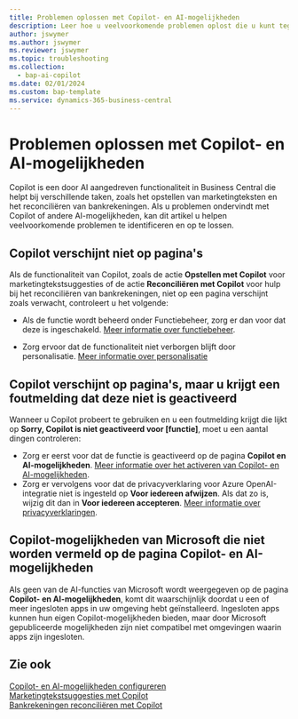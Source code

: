 ```yaml
---
title: Problemen oplossen met Copilot- en AI-mogelijkheden
description: Leer hoe u veelvoorkomende problemen oplost die u kunt tegenkomen tijdens het werken met Copilot- en AI-mogelijkheden in Business Central.
author: jswymer
ms.author: jswymer
ms.reviewer: jswymer
ms.topic: troubleshooting
ms.collection:
  - bap-ai-copilot
ms.date: 02/01/2024
ms.custom: bap-template
ms.service: dynamics-365-business-central
---
```

# Problemen oplossen met Copilot- en AI-mogelijkheden

Copilot is een door AI aangedreven functionaliteit in Business Central die helpt bij verschillende taken, zoals het opstellen van marketingteksten en het reconciliëren van bankrekeningen. Als u problemen ondervindt met Copilot of andere AI-mogelijkheden, kan dit artikel u helpen veelvoorkomende problemen te identificeren en op te lossen.

## Copilot verschijnt niet op pagina's

Als de functionaliteit van Copilot, zoals de actie **Opstellen met Copilot** voor marketingtekstsuggesties of de actie **Reconciliëren met Copilot** voor hulp bij het reconciliëren van bankrekeningen, niet op een pagina verschijnt zoals verwacht, controleert u het volgende:

- Als de functie wordt beheerd onder Functiebeheer, zorg er dan voor dat deze is ingeschakeld. [Meer informatie over functiebeheer](admin-feature-management.md).

- Zorg ervoor dat de functionaliteit niet verborgen blijft door personalisatie. [Meer informatie over personalisatie](ui-personalization-user.md)

## Copilot verschijnt op pagina's, maar u krijgt een foutmelding dat deze niet is geactiveerd

Wanneer u Copilot probeert te gebruiken en u een foutmelding krijgt die lijkt op **Sorry, Copilot is niet geactiveerd voor \[functie\]**, moet u een aantal dingen controleren:

- Zorg er eerst voor dat de functie is geactiveerd op de pagina **Copilot en AI-mogelijkheden**. [Meer informatie over het activeren van Copilot- en AI-mogelijkheden](enable-ai.md#activate-features). 
- Zorg er vervolgens voor dat de privacyverklaring voor Azure OpenAI-integratie niet is ingesteld op **Voor iedereen afwijzen**. Als dat zo is, wijzig dit dan in **Voor iedereen accepteren**. [Meer informatie over privacyverklaringen](privacy-notices-status.md).

## Copilot-mogelijkheden van Microsoft die ​​niet worden vermeld op de pagina Copilot- en AI-mogelijkheden

Als geen van de AI-functies van Microsoft wordt weergegeven op de pagina **Copilot- en AI-mogelijkheden**, komt dit waarschijnlijk doordat u een of meer ingesloten apps in uw omgeving hebt geïnstalleerd. Ingesloten apps kunnen hun eigen Copilot-mogelijkheden bieden, maar door Microsoft gepubliceerde mogelijkheden zijn niet compatibel met omgevingen waarin apps zijn ingesloten.

## Zie ook

[Copilot- en AI-mogelijkheden configureren](enable-ai.md)  
[Marketingtekstsuggesties met Copilot](ai-overview.md)  
[Bankrekeningen reconciliëren met Copilot](bank-reconciliation-with-copilot.md)  
